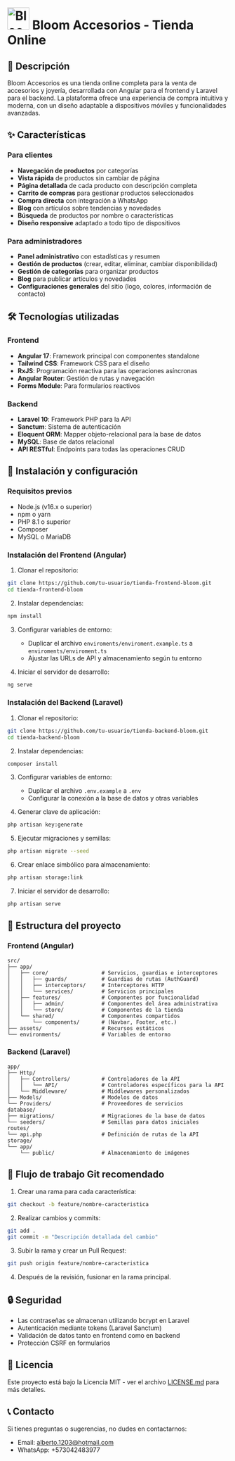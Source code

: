 # <img src="https://store.invite-art.com/storage/settings/REzRM0ya9yQl7goLaj0vucfRBUeyFRRe9Kq5d3W0.png" alt="Bloom Accesorios Logo" width="50"> Bloom Accesorios - Tienda Online 


## 📝 Descripción

Bloom Accesorios es una tienda online completa para la venta de accesorios y joyería, desarrollada con Angular para el frontend y Laravel para el backend. La plataforma ofrece una experiencia de compra intuitiva y moderna, con un diseño adaptable a dispositivos móviles y funcionalidades avanzadas.

## ✨ Características

### Para clientes
- **Navegación de productos** por categorías
- **Vista rápida** de productos sin cambiar de página
- **Página detallada** de cada producto con descripción completa
- **Carrito de compras** para gestionar productos seleccionados
- **Compra directa** con integración a WhatsApp
- **Blog** con artículos sobre tendencias y novedades
- **Búsqueda** de productos por nombre o características
- **Diseño responsive** adaptado a todo tipo de dispositivos

### Para administradores
- **Panel administrativo** con estadísticas y resumen
- **Gestión de productos** (crear, editar, eliminar, cambiar disponibilidad)
- **Gestión de categorías** para organizar productos
- **Blog** para publicar artículos y novedades
- **Configuraciones generales** del sitio (logo, colores, información de contacto)

## 🛠️ Tecnologías utilizadas

### Frontend
- **Angular 17**: Framework principal con componentes standalone
- **Tailwind CSS**: Framework CSS para el diseño
- **RxJS**: Programación reactiva para las operaciones asíncronas
- **Angular Router**: Gestión de rutas y navegación
- **Forms Module**: Para formularios reactivos

### Backend
- **Laravel 10**: Framework PHP para la API
- **Sanctum**: Sistema de autenticación
- **Eloquent ORM**: Mapper objeto-relacional para la base de datos
- **MySQL**: Base de datos relacional
- **API RESTful**: Endpoints para todas las operaciones CRUD

## 🚀 Instalación y configuración

### Requisitos previos
- Node.js (v16.x o superior)
- npm o yarn
- PHP 8.1 o superior
- Composer
- MySQL o MariaDB

### Instalación del Frontend (Angular)

1. Clonar el repositorio:
```bash
git clone https://github.com/tu-usuario/tienda-frontend-bloom.git
cd tienda-frontend-bloom
```

2. Instalar dependencias:
```bash
npm install
```

3. Configurar variables de entorno:
   - Duplicar el archivo `enviroments/enviroment.example.ts` a `enviroments/enviroment.ts`
   - Ajustar las URLs de API y almacenamiento según tu entorno

4. Iniciar el servidor de desarrollo:
```bash
ng serve
```

### Instalación del Backend (Laravel)

1. Clonar el repositorio:
```bash
git clone https://github.com/tu-usuario/tienda-backend-bloom.git
cd tienda-backend-bloom
```

2. Instalar dependencias:
```bash
composer install
```

3. Configurar variables de entorno:
   - Duplicar el archivo `.env.example` a `.env`
   - Configurar la conexión a la base de datos y otras variables

4. Generar clave de aplicación:
```bash
php artisan key:generate
```

5. Ejecutar migraciones y semillas:
```bash
php artisan migrate --seed
```

6. Crear enlace simbólico para almacenamiento:
```bash
php artisan storage:link
```

7. Iniciar el servidor de desarrollo:
```bash
php artisan serve
```

## 📂 Estructura del proyecto

### Frontend (Angular)

```
src/
├── app/
│   ├── core/                 # Servicios, guardias e interceptores
│   │   ├── guards/           # Guardias de rutas (AuthGuard)
│   │   ├── interceptors/     # Interceptores HTTP
│   │   └── services/         # Servicios principales
│   ├── features/             # Componentes por funcionalidad
│   │   ├── admin/            # Componentes del área administrativa
│   │   └── store/            # Componentes de la tienda
│   └── shared/               # Componentes compartidos
│       └── components/       # (Navbar, Footer, etc.)
├── assets/                   # Recursos estáticos
└── environments/             # Variables de entorno
```

### Backend (Laravel)

```
app/
├── Http/
│   ├── Controllers/          # Controladores de la API
│   │   └── API/              # Controladores específicos para la API
│   └── Middleware/           # Middlewares personalizados
├── Models/                   # Modelos de datos
└── Providers/                # Proveedores de servicios
database/
├── migrations/               # Migraciones de la base de datos
└── seeders/                  # Semillas para datos iniciales
routes/
└── api.php                   # Definición de rutas de la API
storage/
└── app/
    └── public/               # Almacenamiento de imágenes
```

## 🔄 Flujo de trabajo Git recomendado

1. Crear una rama para cada característica:
```bash
git checkout -b feature/nombre-caracteristica
```

2. Realizar cambios y commits:
```bash
git add .
git commit -m "Descripción detallada del cambio"
```

3. Subir la rama y crear un Pull Request:
```bash
git push origin feature/nombre-caracteristica
```

4. Después de la revisión, fusionar en la rama principal.

## 🔒 Seguridad

- Las contraseñas se almacenan utilizando bcrypt en Laravel
- Autenticación mediante tokens (Laravel Sanctum)
- Validación de datos tanto en frontend como en backend
- Protección CSRF en formularios


## 📄 Licencia

Este proyecto está bajo la Licencia MIT - ver el archivo [LICENSE.md](LICENSE.md) para más detalles.

## 📞 Contacto

Si tienes preguntas o sugerencias, no dudes en contactarnos:
- Email: alberto.1203@hotmail.com
- WhatsApp: +573042483977